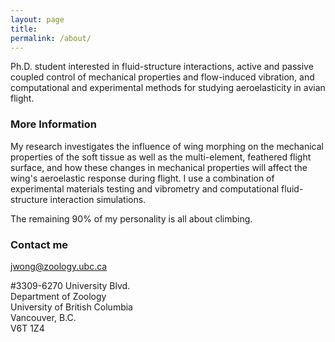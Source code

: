```yaml
---
layout: page
title: 
permalink: /about/
---
```


Ph.D. student interested in fluid-structure interactions, active and passive coupled control of mechanical properties and flow-induced vibration, and computational and experimental methods for studying aeroelasticity in avian flight.

### More Information

My research investigates the influence of wing morphing on the mechanical properties of the soft tissue as well as the multi-element, feathered flight surface, and how these changes in mechanical properties will affect the wing's aeroelastic response during flight. I use a combination of experimental materials testing and vibrometry and computational fluid-structure interaction simulations.

The remaining 90% of my personality is all about climbing. 

### Contact me

[jwong@zoology.ubc.ca](mailto:jwong@zoology.ubc.ca)

#3309-6270 University Blvd.<br/>
Department of Zoology<br/>
University of British Columbia<br/>
Vancouver, B.C.<br/>
V6T 1Z4
